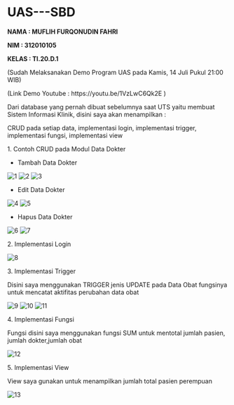 # UAS---SBD

<p><b> NAMA  : MUFLIH FURQONUDIN FAHRI
<p>    NIM   : 312010105
<p>    KELAS : TI.20.D.1</b>

<p> (Sudah Melaksanakan Demo Program UAS pada Kamis, 14 Juli Pukul 21:00 WIB)
<p> (Link Demo Youtube : https://youtu.be/1VzLwC6Qk2E )
<p> Dari database yang pernah dibuat sebelumnya saat UTS yaitu membuat Sistem Informasi Klinik, disini saya akan menampilkan :
<p> CRUD pada setiap data, implementasi login, implementasi trigger, implementasi fungsi, implementasi view

<p> 1. Contoh CRUD pada Modul Data Dokter 

<p> <ul><li> Tambah Data Dokter</li></ul>

![1](https://user-images.githubusercontent.com/101880025/178997140-12683bc7-8031-42e3-a998-82b3d9d92f0d.png)
![2](https://user-images.githubusercontent.com/101880025/178997153-10a50793-4a5c-422f-8893-601e252f8e0a.png)
![3](https://user-images.githubusercontent.com/101880025/178997156-449e40d0-2f74-43d7-a4b8-2320881394b9.png)

<p> <ul><li> Edit Data Dokter</li></ul>

![4](https://user-images.githubusercontent.com/101880025/178997300-ece7d42b-3d5a-4685-bf15-7b0fadcba54c.png)
![5](https://user-images.githubusercontent.com/101880025/178997309-da723637-03f7-475a-bc5a-6b3e15d0b44c.png)


<p> <ul><li> Hapus Data Dokter</li></ul>

![6](https://user-images.githubusercontent.com/101880025/178997336-dc9c026c-2dc4-4e8c-9622-e6529fa40397.png)
![7](https://user-images.githubusercontent.com/101880025/178997343-9fa0f888-ec8b-4432-922c-3b23a06cde06.png)


<p> 2. Implementasi Login

![8](https://user-images.githubusercontent.com/101880025/178997538-d69ec3c8-b787-4cb3-bba8-a995219c5f0c.png)


<p> 3. Implementasi Trigger
<p> Disini saya menggunakan TRIGGER jenis UPDATE pada Data Obat fungsinya untuk mencatat aktifitas perubahan data obat

![9](https://user-images.githubusercontent.com/101880025/178998000-20942047-b9bd-4241-9a45-43e5d129c09a.png)
![10](https://user-images.githubusercontent.com/101880025/178998012-d78a981c-9fbd-4486-afc2-51b1e8aa2bf2.png)
![11](https://user-images.githubusercontent.com/101880025/178998016-d6896204-53c1-48e9-b5c6-6ec67e62a380.png)


<p> 4. Implementasi Fungsi
<p> Fungsi disini saya menggunakan fungsi SUM untuk mentotal jumlah pasien, jumlah dokter,jumlah obat

![12](https://user-images.githubusercontent.com/101880025/178998225-f04886b6-0ffe-4582-b2a4-eea37b11d8ef.png)


<p> 5. Implementasi View
<p> View saya gunakan untuk menampilkan jumlah total pasien perempuan

![13](https://user-images.githubusercontent.com/101880025/178998600-e36cf0c3-1c09-4d42-951a-867e107b4a3e.png)

